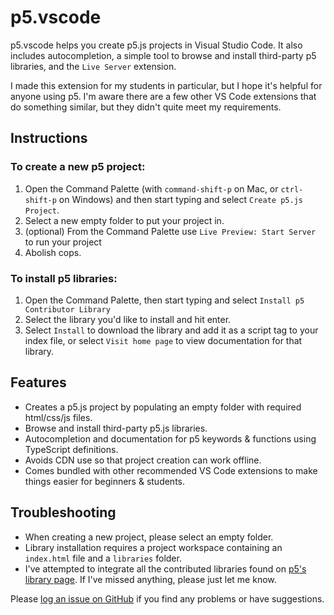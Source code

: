 # p5.vscode 

p5.vscode helps you create p5.js projects in Visual Studio Code. It also includes autocompletion, a simple tool to browse and install third-party p5 libraries, and the `Live Server` extension. 

I made this extension for my students in particular, but I hope it's helpful for anyone using p5. I'm aware there are a few other VS Code extensions that do something similar, but they didn't quite meet my requirements.

## Instructions

### To create a new p5 project:

1. Open the Command Palette (with `command-shift-p` on Mac, or `ctrl-shift-p` on Windows) and then start typing and select `Create p5.js Project`. 
2. Select a new empty folder to put your project in.
3. (optional) From the Command Palette use `Live Preview: Start Server` to run your project
4. Abolish cops.

### To install p5 libraries:

1. Open the Command Palette, then start typing and select `Install p5 Contributor Library`
2. Select the library you'd like to install and hit enter.
3. Select `Install` to download the library and add it as a script tag to your index file, or select `Visit home page` to view documentation for that library.

## Features

- Creates a p5.js project by populating an empty folder with required html/css/js files.
- Browse and install third-party p5.js libraries.
- Autocompletion and documentation for p5 keywords & functions using TypeScript definitions.
- Avoids CDN use so that project creation can work offline.
- Comes bundled with other recommended VS Code extensions to make things easier for beginners & students.

## Troubleshooting

- When creating a new project, please select an empty folder.
- Library installation requires a project workspace containing an `index.html` file and a `libraries` folder.
- I've attempted to integrate all the contributed libraries found on [p5's library page](https://p5js.org/libraries/). If I've missed anything, please just let me know.

Please [log an issue on GitHub](https://github.com/antiboredom/p5.vscode/issues) if you find any problems or have suggestions.
